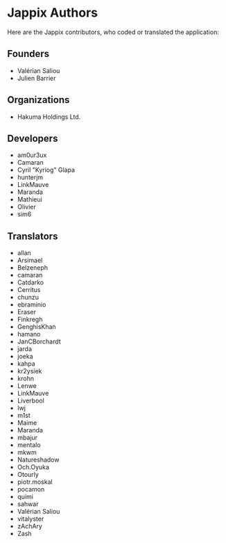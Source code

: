 Jappix Authors
==============

Here are the Jappix contributors, who coded or translated the application:


Founders
--------

* Valérian Saliou
* Julien Barrier


Organizations
-------------

* Hakuma Holdings Ltd.


Developers
----------

* am0ur3ux
* Camaran
* Cyril "Kyriog" Glapa
* hunterjm
* LinkMauve
* Maranda
* Mathieui
* Olivier
* sim6


Translators
-----------

* allan
* Arsimael
* Belzeneph
* camaran
* Catdarko
* Cerritus
* chunzu
* ebraminio
* Eraser
* Finkregh
* GenghisKhan
* hamano
* JanCBorchardt
* jarda
* joeka
* kahpa
* kr2ysiek
* krohn
* Lenwe
* LinkMauve
* Liverbool
* lwj
* m1st
* Maime
* Maranda
* mbajur
* mentalo
* mkwm
* Natureshadow
* Och.Oyuka
* Otourly
* piotr.moskal
* pocamon
* quimi
* sahwar
* Valérian Saliou
* vitalyster
* zAchAry
* Zash
